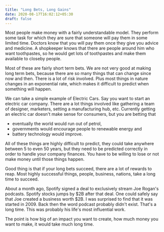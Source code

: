 ```yaml
---
title: "Long Bets, Long Gains"
date: 2020-08-17T16:02:12+05:30
draft: false
---
```


Most people make money with a fairly understandable model. They perform some task for which they are sure that someone will pay them in some limited time. Doctors know that you will pay them once they give you advice and medicine. A shopkeeper knows that there are people around him who want toothpastes, so he would get lots of toothpastes and make them available to closeby people.

Most of these are fairly short term bets. We are not very good at making long term bets, because there are so many things that can change since now and then. There is a lot of risk involved. Plus most things in nature changes in an exponential rate, which makes it difficult to predict when something will happen.

We can take a simple example of Electric Cars. Say you want to start an electric car company. There are a lot things involved like gathering a team of designer, marketers, setting a manufacturing hub, etc. Currently getting an electric car doesn't make sense for consumers, but you are betting that
- eventually the world would run out of petrol, 
- governments would encourage people to renewable energy and 
- battery technology would improve.

All of these things are highly difficult to predict, they could take anywhere between 5 to even 50 years, but they need to be predicted correctly in order to handle your company finances. You have to be willing to lose or not make money until those things happen.

Good thing is that if your long bets succeed, there are a lot of rewards to reap. Most highly successful things, people, business, nations, take a long time to succeed.

About a month ago, Spotify signed a deal to exclusively stream Joe Rogan's podcasts. Spotify stocks jumps by $2B after that deal. One could safely say that Joe created a business worth $2B. I was surprised to find that it was started in 2009. Back then the word podcast probably didn't exist. That's a long time. This was probably his life's most influential work. 

The point is how big of an impact you want to create, how much money you want to make, it would take much long time.